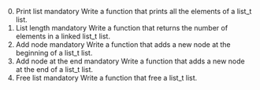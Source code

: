 0. Print list mandatory
Write a function that prints all the elements of a list_t list.
1. List length mandatory
Write a function that returns the number of elements in a linked list_t list.
2. Add node mandatory
Write a function that adds a new node at the beginning of a list_t list.
3. Add node at the end mandatory
Write a function that adds a new node at the end of a list_t list.
4. Free list mandatory
Write a function that free a list_t list.
